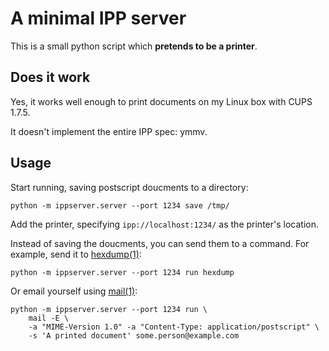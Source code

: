 A minimal IPP server
====================


This is a small python script which __pretends to be a printer__.


Does it work
------------

Yes, it works well enough to print documents on my Linux box with CUPS 1.7.5.

It doesn't implement the entire IPP spec: ymmv.


Usage
-----

Start running, saving postscript doucments to a directory:
```
python -m ippserver.server --port 1234 save /tmp/
```

Add the printer, specifying `ipp://localhost:1234/` as the printer's location.

Instead of saving the doucments, you can send them to a command. For example, send it to [hexdump(1)]:
```
python -m ippserver.server --port 1234 run hexdump
```

Or email yourself using [mail(1)]:
```
python -m ippserver.server --port 1234 run \
	mail -E \
	-a "MIME-Version 1.0" -a "Content-Type: application/postscript" \
	-s 'A printed document' some.person@example.com
```



[hexdump(1)]: https://linux.die.net/man/1/hexdump
[mail(1)]:  https://linux.die.net/man/1/mail
